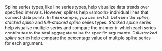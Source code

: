 Spline series types, like line series types, help visualize data trends over specified intervals. However, splines help &laquo;smooth&raquo; individual lines that connect data points. In&nbsp;this example, you can switch between the _spline_, _stacked spline_ and _full-stacked spline_ series types. _Stacked spline_ series help visualize multiple series and compare the manner in&nbsp;which each series contributes to&nbsp;the total aggregate value for specific arguments. _Full-stacked spline_ series help compare the percentage value of&nbsp;multiple spline series for each argument.